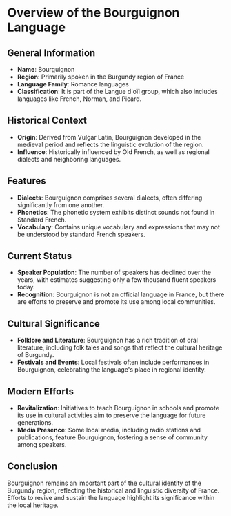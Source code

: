 # Overview of the Bourguignon Language

## General Information
- **Name**: Bourguignon
- **Region**: Primarily spoken in the Burgundy region of France
- **Language Family**: Romance languages
- **Classification**: It is part of the Langue d'oïl group, which also includes languages like French, Norman, and Picard.

## Historical Context
- **Origin**: Derived from Vulgar Latin, Bourguignon developed in the medieval period and reflects the linguistic evolution of the region.
- **Influence**: Historically influenced by Old French, as well as regional dialects and neighboring languages.

## Features
- **Dialects**: Bourguignon comprises several dialects, often differing significantly from one another.
- **Phonetics**: The phonetic system exhibits distinct sounds not found in Standard French.
- **Vocabulary**: Contains unique vocabulary and expressions that may not be understood by standard French speakers.

## Current Status
- **Speaker Population**: The number of speakers has declined over the years, with estimates suggesting only a few thousand fluent speakers today.
- **Recognition**: Bourguignon is not an official language in France, but there are efforts to preserve and promote its use among local communities.

## Cultural Significance
- **Folklore and Literature**: Bourguignon has a rich tradition of oral literature, including folk tales and songs that reflect the cultural heritage of Burgundy.
- **Festivals and Events**: Local festivals often include performances in Bourguignon, celebrating the language's place in regional identity.

## Modern Efforts
- **Revitalization**: Initiatives to teach Bourguignon in schools and promote its use in cultural activities aim to preserve the language for future generations.
- **Media Presence**: Some local media, including radio stations and publications, feature Bourguignon, fostering a sense of community among speakers.

## Conclusion
Bourguignon remains an important part of the cultural identity of the Burgundy region, reflecting the historical and linguistic diversity of France. Efforts to revive and sustain the language highlight its significance within the local heritage.